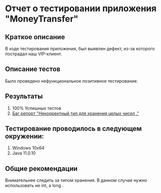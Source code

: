 # Отчет о тестировании приложения "MoneyTransfer"
## Краткое описание
В ходе тестирования приложения, был выявлен дефект, из-за которого пострадал наш VIP-клиент.
## Описание тестов
Было проведено нефункциональное позитивное тестирование.
## Результаты 
1. 100% Успешных тестов
2.  [Баг репорт "Некорректный тип для хранения целых чисел ."](https://github.com/Valeriy-Semenkov/MoneyTransfer/issues/2)
## Тестирование проводилось в следующем окружении:
1. Windows 10x64
2. Java 11.0.10
## Общие рекомендации
Внимательнее следить за типом хранения. В данном случае нужно использовать не int, а long .

